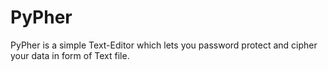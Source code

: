 # PyPher
PyPher is a simple Text-Editor which lets you password protect and cipher your data in form of Text file.
